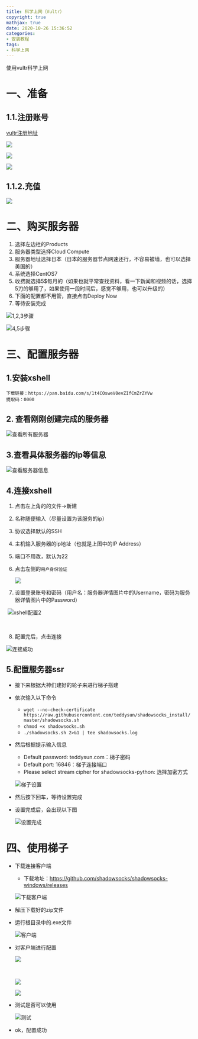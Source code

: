 ```yaml
---
title: 科学上网（Vultr）
copyright: true
mathjax: true
date: 2020-10-26 15:36:52
categories:
- 安装教程
tags:
- 科学上网
---
```


使用vultr科学上网

<!--less-->

# 一、准备

## 1.1.注册账号

<a href="https://www.vultr.com/?ref=8321130">vultr注册地址</a>

![](https://gitee.com/junpzx/blog-img/raw/master//img/20201026175337.png)



![](https://gitee.com/junpzx/blog-img/raw/master//img/20201026175821.png)



![](https://gitee.com/junpzx/blog-img/raw/master//img/20201026175830.png)

## 1.1.2.充值

![](https://gitee.com/junpzx/blog-img/raw/master//img/20201026180004.png)

# 二、购买服务器

1. 选择左边栏的Products
2. 服务器类型选择Cloud Compute
3. 服务器地址选择日本（日本的服务器节点网速还行，不容易被墙，也可以选择美国的）
4. 系统选择CentOS7
5. 收费就选择5$每月的（如果也就平常查找资料，看一下新闻和视频的话，选择5刀的够用了，如果使用一段时间后，感觉不够用，也可以升级的）
6. 下面的配置都不用管，直接点击Deploy Now
7. 等待安装完成

![1,2,3步骤](https://gitee.com/junpzx/blog-img/raw/master//img/20201026154313.png)





![4,5步骤](https://gitee.com/junpzx/blog-img/raw/master//img/20201026154320.png)







# 三、配置服务器

## 1.安装xshell

```
下载链接：https://pan.baidu.com/s/1t4COsweV0evZIfCmZrZYVw
提取码：0000
```



## 2. 查看刚刚创建完成的服务器

![查看所有服务器](https://gitee.com/junpzx/blog-img/raw/master//img/20201026160433.png)



## 3.查看具体服务器的ip等信息

![查看服务器信息](https://gitee.com/junpzx/blog-img/raw/master//img/20201026160713.png)

## 4.连接xshell

1. 点击左上角的的文件->新建

2. 名称随便输入（尽量设置为该服务的ip）

3. 协议选择默认的SSH

4. 主机输入服务器的ip地址（也就是上图中的IP Address）

5. 端口不用改，默认为22

6. 点击左侧的`用户身份验证`

    ![](https://gitee.com/junpzx/blog-img/raw/master//img/20201026162251.png)
    
7. 设置登录账号和密码（用户名：服务器详情图片中的Username，密码为服务器详情图片中的Password）

​	![xshell配置2](https://gitee.com/junpzx/blog-img/raw/master//img/20201026162359.png)

​	

8. 配置完后，点击连接

![连接成功](https://gitee.com/junpzx/blog-img/raw/master//img/20201026163106.png)



## 5.配置服务器ssr

- 接下来根据大神们建好的轮子来进行梯子搭建

- 依次输入以下命令

    - `wget --no-check-certificate https://raw.githubusercontent.com/teddysun/shadowsocks_install/master/shadowsocks.sh`
    - `chmod +x shadowsocks.sh`
    - `./shadowsocks.sh 2>&1 | tee shadowsocks.log`

- 然后根据提示输入信息

    - Default password: teddysun.com：梯子密码
    - Default port: 16846：梯子连接端口
    - Please select stream cipher for shadowsocks-python: 选择加密方式

    ![梯子设置](https://gitee.com/junpzx/blog-img/raw/master//img/20201026164840.png)

- 然后按下回车，等待设置完成

- 设置完成后，会出现以下图

    ![设置完成](https://gitee.com/junpzx/blog-img/raw/master//img/20201026165302.png)



# 四、使用梯子

- 下载连接客户端

    - 下载地址：https://github.com/shadowsocks/shadowsocks-windows/releases

    ![下载客户端](https://gitee.com/junpzx/blog-img/raw/master//img/20201026165552.png)

- 解压下载好的zip文件

- 运行根目录中的.exe文件

    ![客户端](https://gitee.com/junpzx/blog-img/raw/master//img/20201026170139.png)

- 对客户端进行配置

    ![](https://gitee.com/junpzx/blog-img/raw/master//img/20201026173236.png)

    ​										

    ![](https://gitee.com/junpzx/blog-img/raw/master//img/20201026173537.png)

    ![](https://gitee.com/junpzx/blog-img/raw/master//img/20201026173633.png)

- 测试是否可以使用

    ![测试](https://gitee.com/junpzx/blog-img/raw/master//img/20201026173747.png)

- ok，配置成功